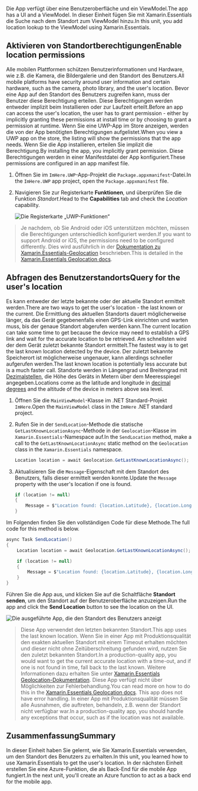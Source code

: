 <span data-ttu-id="9ae75-101">Die App verfügt über eine Benutzeroberfläche und ein ViewModel.</span><span class="sxs-lookup"><span data-stu-id="9ae75-101">The app has a UI and a ViewModel.</span></span> <span data-ttu-id="9ae75-102">In dieser Einheit fügen Sie mit Xamarin.Essentials die Suche nach dem Standort zum ViewModel hinzu.</span><span class="sxs-lookup"><span data-stu-id="9ae75-102">In this unit, you add location lookup to the ViewModel using Xamarin.Essentials.</span></span>

## <a name="enable-location-permissions"></a><span data-ttu-id="9ae75-103">Aktivieren von Standortberechtigungen</span><span class="sxs-lookup"><span data-stu-id="9ae75-103">Enable location permissions</span></span>

<span data-ttu-id="9ae75-104">Alle mobilen Plattformen schützen Benutzerinformationen und Hardware, wie z.B. die Kamera, die Bildergalerie und den Standort des Benutzers.</span><span class="sxs-lookup"><span data-stu-id="9ae75-104">All mobile platforms have security around user information and certain hardware, such as the camera, photo library, and the user's location.</span></span> <span data-ttu-id="9ae75-105">Bevor eine App auf den Standort des Benutzers zugreifen kann, muss der Benutzer diese Berechtigung erteilen. Diese Berechtigungen werden entweder implizit beim Installieren oder zur Laufzeit erteilt.</span><span class="sxs-lookup"><span data-stu-id="9ae75-105">Before an app can access the user's location, the user has to grant permission - either by implicitly granting these permissions at install time or by choosing to grant a permission at runtime.</span></span> <span data-ttu-id="9ae75-106">Wenn Sie eine UWP-App im Store anzeigen, werden die von der App benötigten Berechtigungen aufgelistet.</span><span class="sxs-lookup"><span data-stu-id="9ae75-106">When you view a UWP app on the store, the listing will show the permissions that the app needs.</span></span> <span data-ttu-id="9ae75-107">Wenn Sie die App installieren, erteilen Sie implizit die Berechtigung.</span><span class="sxs-lookup"><span data-stu-id="9ae75-107">By installing the app, you implicitly grant permission.</span></span> <span data-ttu-id="9ae75-108">Diese Berechtigungen werden in einer Manifestdatei der App konfiguriert.</span><span class="sxs-lookup"><span data-stu-id="9ae75-108">These permissions are configured in an app manifest file.</span></span>

1. <span data-ttu-id="9ae75-109">Öffnen Sie im `ImHere.UWP`-App-Projekt die `Package.appxmanifest`-Datei.</span><span class="sxs-lookup"><span data-stu-id="9ae75-109">In the `ImHere.UWP` app project, open the `Package.appxmanifest` file.</span></span>

1. <span data-ttu-id="9ae75-110">Navigieren Sie zur Registerkarte **Funktionen**, und überprüfen Sie die Funktion *Standort*.</span><span class="sxs-lookup"><span data-stu-id="9ae75-110">Head to the **Capabilities** tab and check the *Location* capability.</span></span>

    ![Die Registerkarte „UWP-Funktionen“](../media/4-uwp-location-capability.png)

> <span data-ttu-id="9ae75-112">Je nachdem, ob Sie Android oder iOS unterstützen möchten, müssen die Berechtigungen unterschiedlich konfiguriert werden.</span><span class="sxs-lookup"><span data-stu-id="9ae75-112">If you want to support Android or iOS, the permissions need to be configured differently.</span></span> <span data-ttu-id="9ae75-113">Dies wird ausführlich in der [Dokumentation zu Xamarin.Essentials-Geolocation](https://docs.microsoft.com/xamarin/essentials/geolocation?tabs=android#getting-started) beschrieben.</span><span class="sxs-lookup"><span data-stu-id="9ae75-113">This is detailed in the [Xamarin.Essentials Geolocation docs](https://docs.microsoft.com/xamarin/essentials/geolocation?tabs=android#getting-started).</span></span>

## <a name="query-for-the-users-location"></a><span data-ttu-id="9ae75-114">Abfragen des Benutzerstandorts</span><span class="sxs-lookup"><span data-stu-id="9ae75-114">Query for the user's location</span></span>

<span data-ttu-id="9ae75-115">Es kann entweder der letzte bekannte oder der aktuelle Standort ermittelt werden.</span><span class="sxs-lookup"><span data-stu-id="9ae75-115">There are two ways to get the user's location - the last known or the current.</span></span> <span data-ttu-id="9ae75-116">Die Ermittlung des aktuellen Standorts dauert möglicherweise länger, da das Gerät gegebenenfalls einen GPS-Link einrichten und warten muss, bis der genaue Standort abgerufen werden kann.</span><span class="sxs-lookup"><span data-stu-id="9ae75-116">The current location can take some time to get because the device may need to establish a GPS link and wait for the accurate location to be retrieved.</span></span> <span data-ttu-id="9ae75-117">Am schnellsten wird der dem Gerät zuletzt bekannte Standort ermittelt.</span><span class="sxs-lookup"><span data-stu-id="9ae75-117">The fastest way is to get the last known location detected by the device.</span></span> <span data-ttu-id="9ae75-118">Der zuletzt bekannte Speicherort ist möglicherweise ungenauer, kann allerdings schneller aufgerufen werden.</span><span class="sxs-lookup"><span data-stu-id="9ae75-118">The last known location is potentially less accurate but is a much faster call.</span></span> <span data-ttu-id="9ae75-119">Standorte werden in Längengrad und Breitengrad mit [Dezimalstellen](https://en.wikipedia.org/wiki/Decimal_degrees), die Höhe des Geräts in Metern über dem Meeresspiegel angegeben.</span><span class="sxs-lookup"><span data-stu-id="9ae75-119">Locations come as the latitude and longitude in [decimal degrees](https://en.wikipedia.org/wiki/Decimal_degrees) and the altitude of the device in meters above sea level.</span></span>

1. <span data-ttu-id="9ae75-120">Öffnen Sie die `MainViewModel`-Klasse im .NET Standard-Projekt `ImHere`.</span><span class="sxs-lookup"><span data-stu-id="9ae75-120">Open the `MainViewModel` class in the `ImHere` .NET standard project.</span></span>

1. <span data-ttu-id="9ae75-121">Rufen Sie in der `SendLocation`-Methode die statische `GetLastKnownLocationAsync`-Methode in der `Geolocation`-Klasse im `Xamarin.Essentials`-Namespace auf.</span><span class="sxs-lookup"><span data-stu-id="9ae75-121">In the `SendLocation` method, make a call to the `GetLastKnownLocationAsync` static method on the `Geolocation` class in the `Xamarin.Essentials` namespace.</span></span>

    ```csharp
    Location location = await Geolocation.GetLastKnownLocationAsync();
    ```

1. <span data-ttu-id="9ae75-122">Aktualisieren Sie die `Message`-Eigenschaft mit dem Standort des Benutzers, falls dieser ermittelt werden konnte.</span><span class="sxs-lookup"><span data-stu-id="9ae75-122">Update the `Message` property with the user's location if one is found.</span></span>

    ```csharp
    if (location != null)
    {
        Message = $"Location found: {location.Latitude}, {location.Longitude}.";
    }
    ```

<span data-ttu-id="9ae75-123">Im Folgenden finden Sie den vollständigen Code für diese Methode.</span><span class="sxs-lookup"><span data-stu-id="9ae75-123">The full code for this method is below.</span></span>

```csharp
async Task SendLocation()
{
    Location location = await Geolocation.GetLastKnownLocationAsync();

    if (location != null)
    {
        Message = $"Location found: {location.Latitude}, {location.Longitude}.";
    }
}
```

<span data-ttu-id="9ae75-124">Führen Sie die App aus, und klicken Sie auf die Schaltfläche **Standort senden**, um den Standort auf der Benutzeroberfläche anzuzeigen.</span><span class="sxs-lookup"><span data-stu-id="9ae75-124">Run the app and click the **Send Location** button to see the location on the UI.</span></span>

![Die ausgeführte App, die den Standort des Benutzers anzeigt](../media/4-running-app-showing-location.png)

> <span data-ttu-id="9ae75-126">Diese App verwendet den letzten bekannten Standort.</span><span class="sxs-lookup"><span data-stu-id="9ae75-126">This app uses the last known location.</span></span> <span data-ttu-id="9ae75-127">Wenn Sie in einer App mit Produktionsqualität den exakten aktuellen Standort mit einem Timeout erhalten möchten und dieser nicht ohne Zeitüberschreitung gefunden wird, nutzen Sie den zuletzt bekannten Standort.</span><span class="sxs-lookup"><span data-stu-id="9ae75-127">In a production-quality app, you would want to get the current accurate location with a time-out, and if one is not found in time, fall back to the last known.</span></span> <span data-ttu-id="9ae75-128">Weitere Informationen dazu erhalten Sie unter [Xamarin.Essentials Geolocation-Dokumentation](https://docs.microsoft.com/xamarin/essentials/geolocation?tabs=uwp#using-geolocation). Diese App verfügt nicht über Möglichkeiten zur Fehlerbehandlung.</span><span class="sxs-lookup"><span data-stu-id="9ae75-128">You can read more on how to do this in the [Xamarin.Essentials Geolocation docs](https://docs.microsoft.com/xamarin/essentials/geolocation?tabs=uwp#using-geolocation). This app does not have error handling.</span></span> <span data-ttu-id="9ae75-129">In einer App mit Produktionsqualität müssen Sie alle Ausnahmen, die auftreten, behandeln, z.B. wenn der Standort nicht verfügbar war.</span><span class="sxs-lookup"><span data-stu-id="9ae75-129">In a production-quality app, you should handle any exceptions that occur, such as if the location was not available.</span></span>

## <a name="summary"></a><span data-ttu-id="9ae75-130">Zusammenfassung</span><span class="sxs-lookup"><span data-stu-id="9ae75-130">Summary</span></span>

<span data-ttu-id="9ae75-131">In dieser Einheit haben Sie gelernt, wie Sie Xamarin.Essentials verwenden, um den Standort des Benutzers zu erhalten.</span><span class="sxs-lookup"><span data-stu-id="9ae75-131">In this unit, you learned how to use Xamarin.Essentials to get the user's location.</span></span> <span data-ttu-id="9ae75-132">In der nächsten Einheit erstellen Sie eine Azure-Funktion, die als Back-End für die mobile App fungiert.</span><span class="sxs-lookup"><span data-stu-id="9ae75-132">In the next unit, you'll create an Azure function to act as a back end for the mobile app.</span></span>